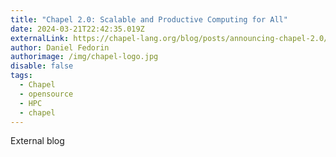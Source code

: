 ```yaml
---
title: "Chapel 2.0: Scalable and Productive Computing for All"
date: 2024-03-21T22:42:35.019Z
externalLink: https://chapel-lang.org/blog/posts/announcing-chapel-2.0/
author: Daniel Fedorin
authorimage: /img/chapel-logo.jpg
disable: false
tags:
  - Chapel
  - opensource
  - HPC
  - chapel
---
```

E﻿xternal blog